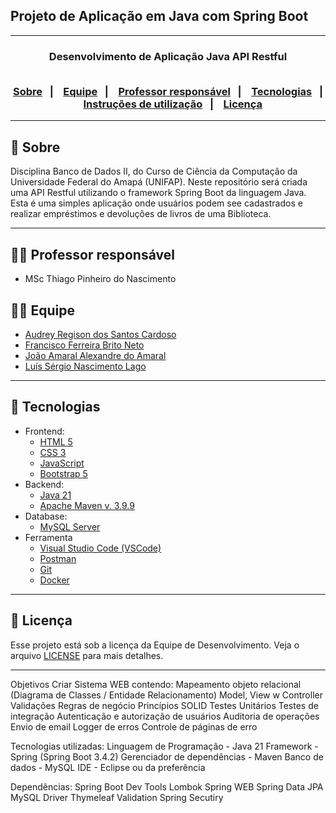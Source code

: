 <h2> Projeto de Aplicação em Java com Spring Boot </h2>
<hr>

<h3 align="center">
    Desenvolvimento de Aplicação Java API Restful
    <br>
    <br>
    <p align="center">
      <a href="#-sobre">Sobre</a>&nbsp;&nbsp;&nbsp;|&nbsp;&nbsp;&nbsp;
      <a href="#-equipe">Equipe</a>&nbsp;&nbsp;&nbsp;|&nbsp;&nbsp;&nbsp;
      <a href="#-professor-responsável">Professor responsável</a>&nbsp;&nbsp;&nbsp;|&nbsp;&nbsp;&nbsp;
      <a href="#-tecnologias">Tecnologias</a>&nbsp;&nbsp;&nbsp;|&nbsp;&nbsp;&nbsp;
      <a href="#-instruções-de-utilização">Instruções de utilização</a>&nbsp;&nbsp;&nbsp;|&nbsp;&nbsp;&nbsp;
      <a href="#-licença">Licença</a>
  </p>
</h3>

<hr>

## 🔖 Sobre

Disciplina Banco de Dados II, do Curso de Ciência da Computação da Universidade Federal do Amapá (UNIFAP).
Neste repositório será criada uma API Restful utilizando o framework Spring Boot da linguagem Java.
Esta é uma simples aplicação onde usuários podem see cadastrados e realizar empréstimos e devoluções de livros de uma Biblioteca.

---

## 👩‍🏫 Professor responsável

* MSc Thiago Pinheiro do Nascimento

## 👨‍💻 Equipe

* [Audrey Regison dos Santos Cardoso](audreyrdsc@gmail.com)
* [Francisco Ferreira Brito Neto](neto.fra18@gmail.com)
* [João Amaral Alexandre do Amaral](joaoamaral836@gmail.com)
* [Luís Sérgio Nascimento Lago](luissergio1706@gmail.com)

---

## 🚀 Tecnologias

- Frontend:
  - [HTML 5](https://www.w3schools.com/howto/howto_make_a_website.asp/)
  - [CSS 3](https://www.w3schools.com/css/css_website_layout.asp/)
  - [JavaScript](https://www.javascript.com/)
  - [Bootstrap 5](https://getbootstrap.com/)
- Backend:
  - [Java 21](http://www.oracle.com/java/technologies/javase-downloads.html)
  - [Apache Maven v. 3.9.9](https://maven.apache.org/download.cgi/)
- Database:
  - [MySQL Server](https://dev.mysql.com/downloads/mysql/)
- Ferramenta
  - [Visual Studio Code (VSCode)](https://code.visualstudio.com)
  - [Postman](http://www.postman.com/downloads/)
  - [Git](https://git-scm.com/downloads)
  - [Docker](https://docs.docker.com/desktop/install/windows-install/)

---

## 📝 Licença

Esse projeto está sob a licença da Equipe de Desenvolvimento. Veja o arquivo [LICENSE](LICENSE) para mais detalhes.

---

Objetivos
Criar Sistema WEB contendo:
Mapeamento objeto relacional (Diagrama de Classes / Entidade Relacionamento)
Model, View w Controller
Validações
Regras de negócio
Princípios SOLID
Testes Unitários
Testes de integração
Autenticação e autorização de usuários
Auditoria de operações
Envio de email
Logger de erros
Controle de páginas de erro

Tecnologias utilizadas:
Linguagem de Programação - Java 21
Framework - Spring (Spring Boot 3.4.2)
Gerenciador de dependências - Maven
Banco de dados - MySQL
IDE - Eclipse ou da preferência

Dependências:
Spring Boot Dev Tools
Lombok
Spring WEB
Spring Data JPA
MySQL Driver
Thymeleaf
Validation
Spring Secutiry
